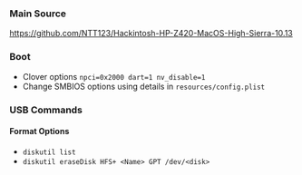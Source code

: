 ### Main Source
https://github.com/NTT123/Hackintosh-HP-Z420-MacOS-High-Sierra-10.13

### Boot
* Clover options `npci=0x2000 dart=1 nv_disable=1`
* Change SMBIOS options using details in  `resources/config.plist`

### USB Commands

#### Format Options
* `diskutil list`
* `diskutil eraseDisk HFS+ <Name> GPT /dev/<disk>`